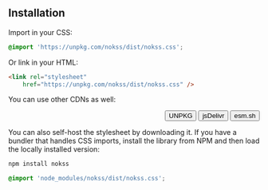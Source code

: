 <section id="installation">

# Installation

Import in your CSS:

```css
@import 'https://unpkg.com/nokss/dist/nokss.css';
```

Or link in your HTML:

```html
<link rel="stylesheet"
    href="https://unpkg.com/nokss/dist/nokss.css" />
```

You can use other CDNs as well:

<menu role="radiogroup" align="right">
  <button role="radio" data-cdn="unpkg" aria-checked="true">UNPKG</button>
  <button role="radio" data-cdn="jsdelivr">jsDelivr</button>
  <button role="radio" data-cdn="esm">esm.sh</button>
</menu>

You can also self-host the stylesheet by downloading it. If you have a bundler that handles CSS imports, install
the library from NPM and then load the locally installed version:

```bash
npm install nokss
```
```css
@import 'node_modules/nokss/dist/nokss.css';
```

<script type="module" defer>
  import hljs from 'https://cdnjs.cloudflare.com/ajax/libs/highlight.js/11.7.0/es/highlight.min.js';

  const parent = document.querySelector('#installation')
  const [css, html] = Array.from(parent.querySelectorAll('code'))

  const cdns = {
    unpkg: 'https://unpkg.com/nokss/dist/nokss.css',
    jsdelivr: 'https://cdn.jsdelivr.net/npm/nokss/dist/nokss.css',
    esm: 'https://esm.sh/nokss/dist/nokss.css',
  }

  const menu = parent.querySelectorAll('[role="radiogroup"] button').forEach(btn => {
    btn.addEventListener('click', () => {
      css.innerHTML = hljs.highlight(`@import '${cdns[btn.dataset.cdn]}';`, {language: 'css'}).value
      html.innerHTML = hljs.highlight(`<link rel="stylesheet"\n\thref="${cdns[btn.dataset.cdn]}" />`, {language: 'html'}).value
    })
  })
</script>

</section>